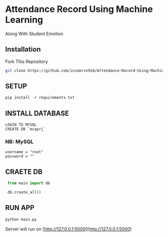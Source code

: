 # Attendance Record Using Machine Learning

Along With  Student Emotion

## Installation

Fork This Repository

```bash
git clone https://github.com/inzamrzn918/Attendance-Record-Using-Machine-Learning.git
```

## SETUP

```python
pip install -r requirements.txt
```

## INSTALL DATABASE
```
LOGIN TO MYSQL 
CREATE DB `mcaprj`
```
### NB: MySQL 

```
username = "root"
password = ""
```
## CRAETE DB
```python
 from main import db
```
```python
 db.create_all()
```
## RUN APP
```python
python main.py
```
Server will run on [http://127.0.0.1:5000](http://127.0.0.1:5000)

